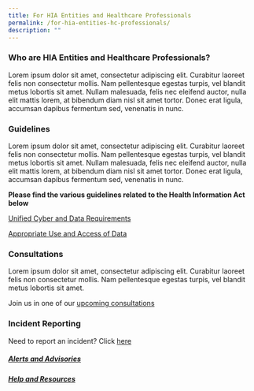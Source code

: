```yaml
---
title: For HIA Entities and Healthcare Professionals
permalink: /for-hia-entities-hc-professionals/
description: ""
---
```

### Who are HIA Entities and Healthcare Professionals?

Lorem ipsum dolor sit amet, consectetur adipiscing elit. Curabitur laoreet felis non consectetur mollis. Nam pellentesque egestas turpis, vel blandit metus lobortis sit amet. Nullam malesuada, felis nec eleifend auctor, nulla elit mattis lorem, at bibendum diam nisl sit amet tortor. Donec erat ligula, accumsan dapibus fermentum sed, venenatis in nunc.

### Guidelines
Lorem ipsum dolor sit amet, consectetur adipiscing elit. Curabitur laoreet felis non consectetur mollis. Nam pellentesque egestas turpis, vel blandit metus lobortis sit amet. Nullam malesuada, felis nec eleifend auctor, nulla elit mattis lorem, at bibendum diam nisl sit amet tortor. Donec erat ligula, accumsan dapibus fermentum sed, venenatis in nunc.

**Please find the various guidelines related to the Health Information Act below**

[Unified Cyber and Data Requirements](/for-hia-entities-hc-professionals/cybersecurity-and-data/guidelines/)

[Appropriate Use and Access of Data](/for-hia-entities-hc-professionals/use-and-access-of-data/guidelines/)

### Consultations

Lorem ipsum dolor sit amet, consectetur adipiscing elit. Curabitur laoreet felis non consectetur mollis. Nam pellentesque egestas turpis, vel blandit metus lobortis sit amet. 

Join us in one of our
[upcoming consultations](/for-hia-entities-hc-professionals/consultations/)

### Incident Reporting
Need to report an incident? Click [here](/for-hia-entities-hc-professionals/incident-reporting/)

##### [Alerts and Advisories](/for-hia-entities-hc-professionals/alerts-and-advisories/)

##### [Help and Resources](/for-hia-entities-hc-professionals/help-and-resources/)
